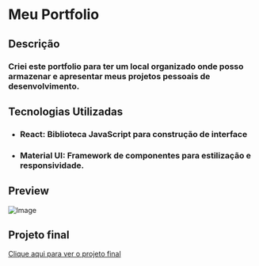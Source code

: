 # Meu Portfolio
## Descrição
### Criei este portfolio para ter um local organizado onde posso armazenar e apresentar meus projetos pessoais de desenvolvimento.

## Tecnologias Utilizadas   
- ### React: Biblioteca JavaScript para construção de interface
- ### Material UI: Framework de componentes para estilização e responsividade.

## Preview
![Image](https://github.com/user-attachments/assets/2a445fc8-3475-42a8-8334-51bbf8ab5dd9)

## Projeto final
[Clique aqui para ver o projeto final](https://matheus-pizani.netlify.app/)
